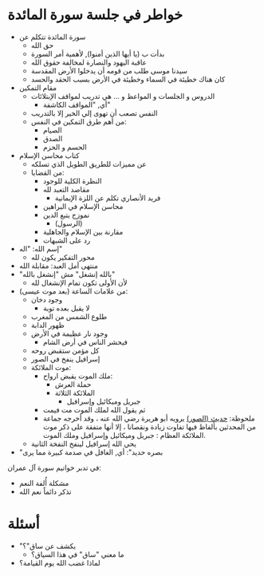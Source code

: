 
# خواطر في جلسة سورة المائدة 

* سورة المائدة تتكلم عن 
	* حق الله
	* بدأت ب (يا أيها الذين أمنوا), لأهمية  أمر السورة
	* عاقبة اليهود والنصارة لمخالفة حقوق الله
	* سيدنا موسى طلب من قومه أن يدخلوا الأرض المقدسة
	* كان هناك خطيئة في السماء وخطيئة في الأرض بسبب الحقد والحسد
* مقام التمكين
	* الدروس و الجلسات و المواعظ و ... هي تدريب لمواقف الإبتلائات
		* أي, "المواقف الكاشفة"
	* النفس تصعب أن تهوى إلي الخير إلا بالتدريب
	* من أهم طرق التمكين في النفس: 
		* الصيام
		* الصدق
		* الحسم و الحزم
* كتاب محاسن الإسلام
	* عن مميزات للطريق الطويل الذي تسلكه
	* من القضايا:
		* النظرة الكلية للوجود
		* مقاصد التعبد لله
			* فريد الأنصاري تكلم عن اللزة الإيمانية
		* محاسن الإسلام في البراهين
		* نموزج يتبع الدين
			* (الرسول)
		* مقارنة بين الإسلام والجاهلية
		* رد على الشبهات
* إسم الله: "اله"
	* محور التفكير يكون لله
* منتهى أمل العبد: مقابلة الله
* "بالله إنشغل" مش "إنشغل بالله"
	* لأن الأولى تكون تمام الإنشغال لله
* من علامات الساعة (بعد موت عيسى):
	* وجود دخان 
		* لا يقبل بعده توبة
	* طلوع الشمس من المغرب
	* ظهور الدابة
	* وجود نار عظيمة في الأرض
		* فيحشر الناس في أرض الشام
	* كل مؤمن ستقبض روحه
	* إسرافيل ينفخ في الصور
	* موت الملائكة:
		* ملك الموت يقبض ارواح:
			* حملة العرش 
			* الملائكة الثلاثة 
				* جبريل وميكائيل وإسرافيل
		* ثم يقول الله لملك الموت مت فيمت
		* ملحوظة: [حديث (الصور)](https://www.dorar.net/h/BHMtwbIv#:~:text=%D9%8A%D8%A7%20%D8%B1%D8%A8%D9%91%D9%90%20.%20.%20%D9%85%D8%A7%D8%AA%20%D8%A3%D9%87%D9%84%D9%8F%20%D8%A7%D9%84%D8%B3%D9%85%D9%88%D8%A7%D8%AA%D9%90%20%D9%88%D8%A7%D9%84%D8%A3%D8%B1%D8%B6%D9%90%20%D8%A5%D9%84%D8%A7,%D8%A7%D9%84%D9%84%D9%87%D9%8F%20%D8%A7%D9%84%D9%88%D8%A7%D8%AD%D8%AF%D9%8F%20%D8%A7%D9%84%D9%82%D9%87%D8%A7%D8%B1%D9%8F) يرويه أبو هريرة رضي الله عنه ، وقد أخرجه جماعة من المحدثين بألفاظ فيها تفاوت زيادة ونقصانا ، إلا أنها متفقة على ذكر موت الملائكة العظام : جبريل وميكائيل وإسرافيل وملك الموت.
	* يحي الله إسرافيل لينفخ النفخة الثانية
* "بصره حديد": أي, الغافل في صدمة كبيرة مما يرى

في تدبر خواتيم سورة آل عمران:
* مشكلة أُلفة النعم
* تذكر دائماً نعم الله

# أسئلة

* "يكشف عن ساق"؟
	* ما معني "ساق" في هذا السياق؟
* لماذا غضب الله يوم القيامة؟



